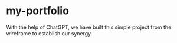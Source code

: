# my-portfolio
With the help of ChatGPT, we have built this simple project from the wireframe to establish our synergy.
